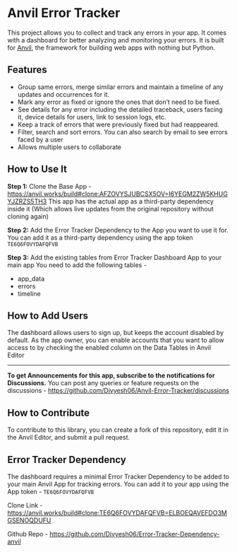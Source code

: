 # Anvil Error Tracker

This project allows you to collect and track any errors in your app. It comes with a dashboard for better analyzing and monitoring your errors. It is built for [Anvil](https://anvil.works?utm_source=github:app_README), the framework for building web apps with nothing but Python.

## Features

* Group same errors, merge similar errors and maintain a timeline of any updates and occurrences for it.
* Mark any error as fixed or ignore the ones that don’t need to be fixed.
* See details for any error including the detailed traceback, users facing it, device details for users, link to session logs, etc.
* Keep a track of errors that were previously fixed but had reappeared.
* Filter, search and sort errors. You can also search by email to see errors faced by a user
* Allows multiple users to collaborate
  
## How to Use It

**Step 1:** Clone the Base App - https://anvil.works/build#clone:AFZOVYSJUBCSX5OV=I6YEGM2ZW5KHUGYJZRZS5TH3
This app has the actual app as a third-party dependency inside it (Which allows live updates from the original repository without cloning again)

**Step 2:** Add the Error Tracker Dependency to the App you want to use it for.
You can add it as a third-party dependency using the app token `TE6Q6FOVYDAFQFVB`

**Step 3:** Add the existing tables from Error Tracker Dashboard App to your main app
You need to add the following tables - 

* app_data
* errors
* timeline

## How to Add Users

The dashboard allows users to sign up, but keeps the account disabled by default. As the app owner, you can enable accounts that you want to allow access to by checking the enabled column on the Data Tables in Anvil Editor
___

**To get Announcements for this app, subscribe to the notifications for Discussions.**
You can post any queries or feature requests on the discussions - https://github.com/Divyesh06/Anvil-Error-Tracker/discussions

## How to Contribute

To contribute to this library, you can create a fork of this repository, edit it in the Anvil Editor, and submit a pull request.

## Error Tracker Dependency

The dashboard requires a minimal Error Tracker Dependency to be added to your main Anvil App for tracking errors. You can add it to your app using the App token - `TE6Q6FOVYDAFQFVB`

Clone Link - https://anvil.works/build#clone:TE6Q6FOVYDAFQFVB=ELBOEQAVEFDO3MGSENOQDUFU

Github Repo - https://github.com/Divyesh06/Error-Tracker-Dependency-anvil
